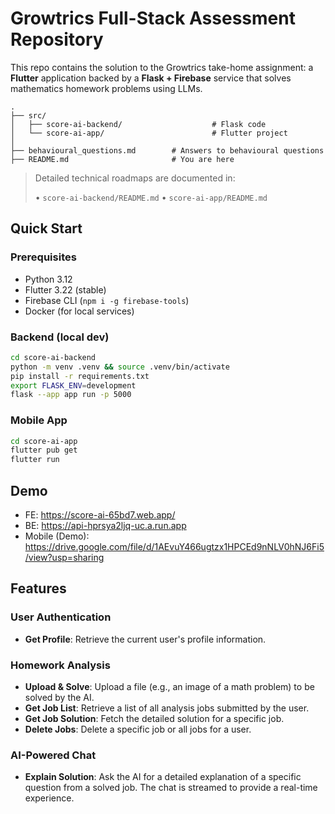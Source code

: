 # Growtrics Full-Stack Assessment Repository

This repo contains the solution to the Growtrics take-home assignment: a **Flutter** application backed by a **Flask + Firebase** service that solves mathematics homework problems using LLMs.

```
.
├── src/
│   ├── score-ai-backend/                    # Flask code
│   └── score-ai-app/                        # Flutter project
│
├── behavioural_questions.md        # Answers to behavioural questions
├── README.md                       # You are here
```

> Detailed technical roadmaps are documented in:
>
> • `score-ai-backend/README.md`
> • `score-ai-app/README.md`

## Quick Start

### Prerequisites
- Python 3.12
- Flutter 3.22 (stable)
- Firebase CLI (`npm i -g firebase-tools`)
- Docker (for local services)

### Backend (local dev)
```bash
cd score-ai-backend
python -m venv .venv && source .venv/bin/activate
pip install -r requirements.txt
export FLASK_ENV=development
flask --app app run -p 5000
```

### Mobile App
```bash
cd score-ai-app
flutter pub get
flutter run
```

## Demo
- FE: https://score-ai-65bd7.web.app/
- BE: https://api-hprsya2ljq-uc.a.run.app
- Mobile (Demo): https://drive.google.com/file/d/1AEvuY466ugtzx1HPCEd9nNLV0hNJ6Fi5/view?usp=sharing

## Features

### User Authentication
- **Get Profile**: Retrieve the current user's profile information.

### Homework Analysis
- **Upload & Solve**: Upload a file (e.g., an image of a math problem) to be solved by the AI.
- **Get Job List**: Retrieve a list of all analysis jobs submitted by the user.
- **Get Job Solution**: Fetch the detailed solution for a specific job.
- **Delete Jobs**: Delete a specific job or all jobs for a user.

### AI-Powered Chat
- **Explain Solution**: Ask the AI for a detailed explanation of a specific question from a solved job. The chat is streamed to provide a real-time experience. 